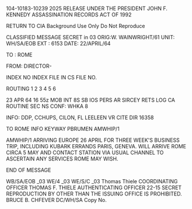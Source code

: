 104-10183-10239 2025 RELEASE UNDER THE PRESIDENT JOHN F. KENNEDY ASSASSINATION RECORDS ACT OF 1992

RETURN TO CIA
Background Use Only
Do Not Reproduce

CLASSIFIED MESSAGE
SECRET
in 03
ORIG:W. WAINWRIGHT/61
UNIT: WH/SA/EOB
EXT : 6153
DATE: 22/APRIL/64

TO : ROME

FROM: DIRECTOR-

INDEX
NO INDEX
FILE IN CS FILE NO.

ROUTING
1
2
3
4
5
6

23 APR 64 16 55z
MOB INT 8S SB
IOS PERS AR SIRCEY
RETS LOG CA ROUTINE
SEC NS
CONF: WHKA 8

INFO: DDP, CCHUPS, CILON, FL LEELEEN VR
CITE DIR 16358

TO ROME
INFO
KEYWAY PBRUMEN AMWHIP/1

AMWHIP/1 ARRIVING EUROPE 26 APRIL FOR THREE WEEK'S BUSINESS
TRIP, INCLUDING KUBARK ERRANDS PARIS, GENEVA. WILL ARRIVE ROME
CIRCA 5 MAY AND CONTACT STATION VIA USUAL CHANNEL TO ASCERTAIN
ANY SERVICES ROME MAY WISH.

END OF MESSAGE

WB/SA/EOB _03
WE/4 _03
WE/S/C _03
Thomas Thiele COORDINATING OFFICER
THOMAS F. THIELE AUTHENTICATING OFFICER
22-15 SECRET
REPRODUCTION BY OTHER THAN THE ISSUING OFFICE IS PROHIBITED.
BRUCE B. CHFEVER
DC/WH/SA
Copy No.
